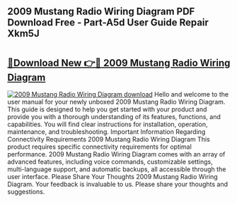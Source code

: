 ## 2009 Mustang Radio Wiring Diagram PDF Download Free - Part-A5d User Guide Repair Xkm5J

# <h2><a href="http://dfpnuhx.blite.top/?on=2009+Mustang+Radio+Wiring+Diagram">🔗Download New 👉🔴 2009 Mustang Radio Wiring Diagram</a></h2>

[![2009 Mustang Radio Wiring Diagram download](https://i.imgur.com/lujVjoI.png)](http://dfpnuhx.blite.top/?on=2009+Mustang+Radio+Wiring+Diagram)
Hello and welcome to the user manual for your newly unboxed 2009 Mustang Radio Wiring Diagram. This guide is designed to help you get started with your product and provide you with a thorough understanding of its features, functions, and capabilities. You will find clear instructions for installation, operation, maintenance, and troubleshooting. Important Information Regarding Connectivity Requirements 2009 Mustang Radio Wiring Diagram This product requires specific connectivity requirements for optimal performance. 2009 Mustang Radio Wiring Diagram comes with an array of advanced features, including voice commands, customizable settings, multi-language support, and automatic backups, all accessible through the user interface. Please Share Your Thoughts 2009 Mustang Radio Wiring Diagram. Your feedback is invaluable to us. Please share your thoughts and suggestions.
